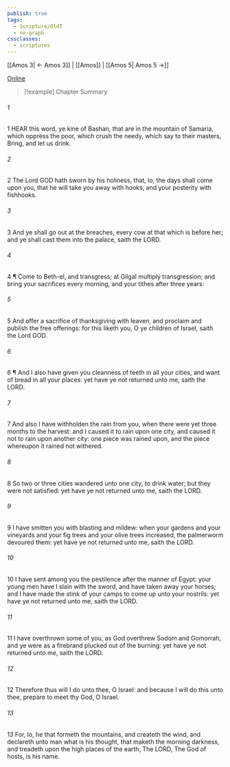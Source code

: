 ```yaml
---
publish: true
tags:
  - Scripture/OldT
  - no-graph
cssclasses:
  - scriptures
---
```

[[Amos 3| ← Amos 3]] | [[Amos]] | [[Amos 5| Amos 5 →]]

[Online](https://churchofjesuschrist.org/study/scriptures/ot/amos/4?lang=eng)

>[!example] Chapter Summary
>
###### 1
1 HEAR this word, ye kine of Bashan, that are in the mountain of Samaria, which oppress the poor, which crush the needy, which say to their masters, Bring, and let us drink.
###### 2
2 The Lord GOD hath sworn by his holiness, that, lo, the days shall come upon you, that he will take you away with hooks, and your posterity with fishhooks.
###### 3
3 And ye shall go out at the breaches, every cow at that which is before her; and ye shall cast them into the palace, saith the LORD.
###### 4
4 ¶ Come to Beth-el, and transgress; at Gilgal multiply transgression; and bring your sacrifices every morning, and your tithes after three years:
###### 5
5 And offer a sacrifice of thanksgiving with leaven, and proclaim and publish the free offerings: for this liketh you, O ye children of Israel, saith the Lord GOD.
###### 6
6 ¶ And I also have given you cleanness of teeth in all your cities, and want of bread in all your places: yet have ye not returned unto me, saith the LORD.
###### 7
7 And also I have withholden the rain from you, when there were yet three months to the harvest: and I caused it to rain upon one city, and caused it not to rain upon another city: one piece was rained upon, and the piece whereupon it rained not withered.
###### 8
8 So two or three cities wandered unto one city, to drink water; but they were not satisfied: yet have ye not returned unto me, saith the LORD.
###### 9
9 I have smitten you with blasting and mildew: when your gardens and your vineyards and your fig trees and your olive trees increased, the palmerworm devoured them: yet have ye not returned unto me, saith the LORD.
###### 10
10 I have sent among you the pestilence after the manner of Egypt: your young men have I slain with the sword, and have taken away your horses; and I have made the stink of your camps to come up unto your nostrils: yet have ye not returned unto me, saith the LORD.
###### 11
11 I have overthrown some of you, as God overthrew Sodom and Gomorrah, and ye were as a firebrand plucked out of the burning: yet have ye not returned unto me, saith the LORD.
###### 12
12 Therefore thus will I do unto thee, O Israel: and because I will do this unto thee, prepare to meet thy God, O Israel.
###### 13
13 For, lo, he that formeth the mountains, and createth the wind, and declareth unto man what is his thought, that maketh the morning darkness, and treadeth upon the high places of the earth, The LORD, The God of hosts, is his name.



